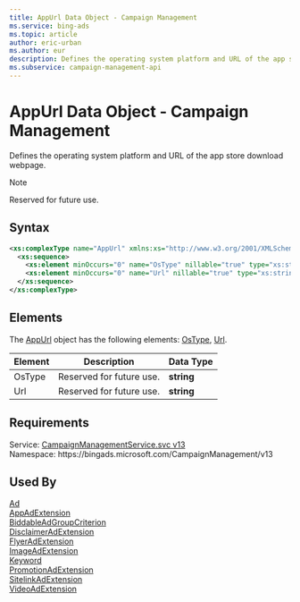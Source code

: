 ```yaml
---
title: AppUrl Data Object - Campaign Management
ms.service: bing-ads
ms.topic: article
author: eric-urban
ms.author: eur
description: Defines the operating system platform and URL of the app store download webpage.
ms.subservice: campaign-management-api
---
```

# AppUrl Data Object - Campaign Management
Defines the operating system platform and URL of the app store download webpage.

> [!NOTE]
> Reserved for future use.

## Syntax
```xml
<xs:complexType name="AppUrl" xmlns:xs="http://www.w3.org/2001/XMLSchema">
  <xs:sequence>
    <xs:element minOccurs="0" name="OsType" nillable="true" type="xs:string" />
    <xs:element minOccurs="0" name="Url" nillable="true" type="xs:string" />
  </xs:sequence>
</xs:complexType>
```

## <a name="elements"></a>Elements

The [AppUrl](appurl.md) object has the following elements: [OsType](#ostype), [Url](#url).

|Element|Description|Data Type|
|-----------|---------------|-------------|
|<a name="ostype"></a>OsType|Reserved for future use.|**string**|
|<a name="url"></a>Url|Reserved for future use.|**string**|

## Requirements
Service: [CampaignManagementService.svc v13](https://campaign.api.bingads.microsoft.com/Api/Advertiser/CampaignManagement/v13/CampaignManagementService.svc)  
Namespace: https\://bingads.microsoft.com/CampaignManagement/v13  

## Used By
[Ad](ad.md)  
[AppAdExtension](appadextension.md)  
[BiddableAdGroupCriterion](biddableadgroupcriterion.md)  
[DisclaimerAdExtension](disclaimeradextension.md)  
[FlyerAdExtension](flyeradextension.md)  
[ImageAdExtension](imageadextension.md)  
[Keyword](keyword.md)  
[PromotionAdExtension](promotionadextension.md)  
[SitelinkAdExtension](sitelinkadextension.md)  
[VideoAdExtension](videoadextension.md)  
